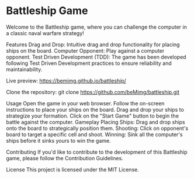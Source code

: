 # Battleship Game
Welcome to the Battleship game, where you can challenge the computer in a classic naval warfare strategy!

Features
Drag and Drop: Intuitive drag and drop functionality for placing ships on the board.
Computer Opponent: Play against a computer opponent.
Test Driven Development (TDD): The game has been developed following Test Driven Development practices to ensure reliability and maintainability.

Live preview:
https://bemimg.github.io/battleship/

Clone the repository:
git clone https://github.com/beMimg/battleship.git

Usage
Open the game in your web browser.
Follow the on-screen instructions to place your ships on the board.
Drag and drop your ships to strategize your formation.
Click on the "Start Game" button to begin the battle against the computer.
Gameplay
Placing Ships: Drag and drop ships onto the board to strategically position them.
Shooting: Click on opponent's board to target a specific cell and shoot.
Winning: Sink all the computer's ships before it sinks yours to win the game.

Contributing
If you'd like to contribute to the development of this Battleship game, please follow the Contribution Guidelines.

License
This project is licensed under the MIT License.
